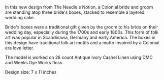 In this new design from The Needle's Notion, a Colonial bride and groom are standing atop three bride's boxes, stacked to resemble a layered wedding cake.

Bride's boxes were a traditional gift given by the groom to his bride on their wedding day, especially during the 1700s and early 1800s. This form of folk art was popular in Scandinavia, Germany and early America. The boxes in this design have traditional folk art motifs and a motto inspired by a Colonial era love letter.

The model is worked on 28 count Antique Ivory Cashel Linen using DMC and Weeks Dye Works floss.

Design size: 7 x 11 inches
